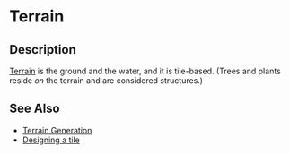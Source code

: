 # Terrain

## Description

[Terrain] is the ground and the water, and it is tile-based. (Trees and plants reside *on* the terrain and are considered structures.)

## See Also

* [Terrain Generation](/docs/overview/world/generator/terrain.md)
* [Designing a tile](/docs/guides/design-terrain-tile.md)

[terrain]: /into-the-woods/world/terrain
